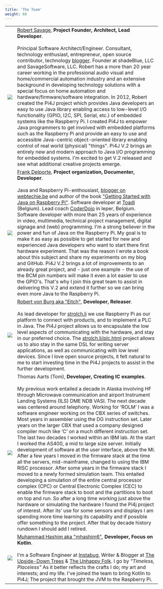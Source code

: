 ```yaml
---
title: 'The Team'
weight: 60
---
```


|       |                                                                                                                                                                                                                                                                                                                                                                                                                                                                                                                                                                                                                                                                                                                                                                                                                                                                                                                                                                                                                                                                                                                                                                                                                                                                                                                                                                                                                                                                                            |
| :---: |:-------------------------------------------------------------------------------------------------------------------------------------------------------------------------------------------------------------------------------------------------------------------------------------------------------------------------------------------------------------------------------------------------------------------------------------------------------------------------------------------------------------------------------------------------------------------------------------------------------------------------------------------------------------------------------------------------------------------------------------------------------------------------------------------------------------------------------------------------------------------------------------------------------------------------------------------------------------------------------------------------------------------------------------------------------------------------------------------------------------------------------------------------------------------------------------------------------------------------------------------------------------------------------------------------------------------------------------------------------------------------------------------------------------------------------------------------------------------------------------------|
| ![](/assets/about/team/robert-savage.png) | [Robert Savage](https://twitter.com/savageautomate), **Project Founder, Architect, Lead Developer**.<br><br>Principal Software Architect/Engineer. Consultant, technology enthusiast, entrepreneur, open source contributor, technology [blogger](http://www.savagehomeautomation.com/). Founder at shadeBlue, LLC and SavageSoftware, LLC.  Robert has a more than 20 year career working in the professional audio visual and home/commercial automation industry and an extensive background in developing technology solutions with a special focus on home automation and hardware/firmware/software integration. In 2012, Robert created the Pi4J project which provides Java developers an easy to use Java library enabling access to low-level I/O functionality (GPIO, I2C, SPI, Serial, etc.) of embedded systems like the Raspberry Pi. I created Pi4J to empower Java programmers to get involved with embedded platforms such as the Raspberry Pi and provide an easy to use and accessible Java-centric object-oriented library enabling control of real world (physical) "things".  Pi4J V.2 brings an entirely new and modern approach to Java I/O programming for embedded systems.  I'm excited to get V.2 released and see what additional creative projects emerge.                                                                                                                                                                                                   |
| ![](/assets/about/team/frank.jpg)         | [Frank Delporte](https://twitter.com/frankdelporte), **Project organization, Documenter, Developer**.<br><br>Java and Raspberry Pi-enthousiast, [blogger on webtechie.be](https://webtechie.be/) and author of the book ["Getting Started with Java on Raspberry Pi"](https://webtechie.be/books/). Software developer at [Toadi](https://www.toadi.com/) (Belgium). Lead coach [CoderDojo](https://www.coderdojobelgium.be) in Ieper, Belgium. Software developer with more than 25 years of experience in video, multimedia, technical project management, digital signage and (web) programming. I'm a strong believer in the power and fun of Java on the Raspberry Pi. My goal is to make it as easy as possible to get started for new and experienced Java developers who want to start there first hardware experiment. That was the reason I wrote a book about this subject and share my experiments on my blog and GitHub. Pi4J V.2 brings a lot of improvements to an already great project, and - just one example - the use of the BCM pin numbers will make it even a lot easier to use the GPIO's. That's why I join this great team to assist in delivering this V.2 and extend it further so we can bring even more Java to the Raspberry Pi.                                                                                                                                                                                                                            |
| ![](/assets/about/team/eitch.jpg)         | [Robert von Burg aka "Eitch"](https://twitter.com/eitchme), **Developer, Releaser**.<br><br>As lead developer for [strolch.li](https://strolch.li) we use Raspberry Pi as our platform to connect with products, and to implement a PLC in Java. The Pi4J project allows us to encapsulate the low level aspects of communicating with the hardware, and stay in our preferred choice. The [strolch.li/plc.html](https://strolch.li/plc.html) project allows us to also stay in the same DSL for writing server applications, as well as communicating with low level devices. Since I love open source projects, it felt natural to me to start investing time in the Pi4J projects to assist in the further development.                                                                                                                                                                                                                                                                                                                                                                                                                                                                                                                                                                                                                                                                                                                                                           | 
|      ![](/assets/about/team/tom.jpg)      | Thomas Aarts (Tom), **Developer, Creating IC examples**.<br><br>My previous work entailed a decade in Alaska involving HF through Microwave communication and airport Instrument Landing Systems (ILS) DME NDB VASI. The next decade was centered around telephony. Working for ‘ROLM’ I was a software engineer working on the CBX series of switches. Most years in assembler using the DG instruction set. Later years on the larger CBX that used a company designed compiler much like ‘C’ on a much different instruction set. The last two decades I worked within an IBM lab. At the start I worked the AS400, a mid to large size server. Initially development of software at the user interface, above the MI.  After a few years I moved in the firmware stack at the time all the servers, mid-mainframe, changed to using the IBM RISC processor. After some years in the firmware stack I moved to a newly formed simulation team. This entailed developing a simulation of the entire central processor complex (CPC)  or Central Electronic Complex (CEC) to enable the firmware stack to boot and the partitions to boot on top and run. So after a long time working just above the hardware or simulating the hardware I found the Pi4j project of interest. After its’ use for some sensors and displays I am spending more time learning its capability and if possible offer something to the project. After that by decade history rundown I should add I retired. |
|   ![](/assets/about/team/muhammad.jpg)    | [Muhammad Hashim aka "mhashim6"](https://mhashim6.me), **Developer, Focus on Kotlin**.<br><br>I'm a Software Engineer at [Instabug](https://www.instabug.com/), Writer & Blogger at [The Upside-Down Trees](https://blog.mhashim6.me) & [The Unhappy Folk](https://blog.unhappyfolk.org). I go by *"Timeless, Placeless"* As it better reflects the crafts I do; my art and interests; and my life. I've joined the team to bring Kotlin to Pi4J; The project that brought the JVM to the Raspberry Pi.                                                                                                                                                                                                                                                                                                                                                                                                                                                                                                                                                                                                                                                                                                                                                                                                                                                                                                                                                                                    | 
